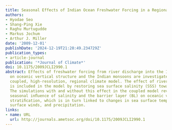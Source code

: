 ```yaml
---
title: Seasonal Effects of Indian Ocean Freshwater Forcing in a Regional Coupled Model*
authors:
- Hyodae Seo
- Shang-Ping Xie
- Raghu Murtugudde
- Markus Jochum
- Arthur J. Miller
date: '2009-12-01'
publishDate: '2024-12-19T21:28:49.234729Z'
publication_types:
- article-journal
publication: '*Journal of Climate*'
doi: 10.1175/2009JCLI2990.1
abstract: Effects of freshwater forcing from river discharge into the Indian Ocean
  on oceanic vertical structure and the Indian monsoons are investigated using a fully
  coupled, high-resolution, regional climate model. The effect of river discharge
  is included in the model by restoring sea surface salinity (SSS) toward observations.
  The simulations with and without this effect in the coupled model reveal a highly
  seasonal inﬂuence of salinity and the barrier layer (BL) on oceanic vertical density
  stratiﬁcation, which is in turn linked to changes in sea surface temperature (SST),
  surface winds, and precipitation.
links:
- name: URL
  url: http://journals.ametsoc.org/doi/10.1175/2009JCLI2990.1
---
```

